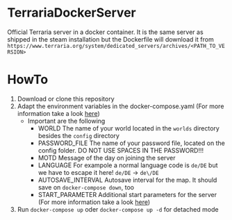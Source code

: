 # TerrariaDockerServer
Official Terraria server in a docker container. It is the same server as shipped in the steam installation but the Dockerfile will download it from `https://www.terraria.org/system/dedicated_servers/archives/<PATH_TO_VERSION>`

# HowTo
1. Download or clone this repository 
2. Adapt the environment variables in the docker-compose.yaml (For more information take a look [here](https://terraria.gamepedia.com/Server))
    - Important are the following
        - WORLD The name of your world located in the `worlds` directory besides the `config` directory
        - PASSWORD_FILE The name of your password file, located on the config folder. DO NOT USE SPACES IN THE PASSWORD!!!
        - MOTD Message of the day on joining the server
        - LANGUAGE For exampole a normal language code is `de/DE` but we have to escape it here! `de/DE` -> `de\/DE` 
        - AUTOSAVE_INTERVAL Autosave interval for the map. It should save on `docker-compose down`, too
        - START_PARAMETER Additional start parameters for the server (For more information take a look [here](https://terraria.gamepedia.com/Server))
3. Run `docker-compose up` oder `docker-compose up -d` for detached mode
